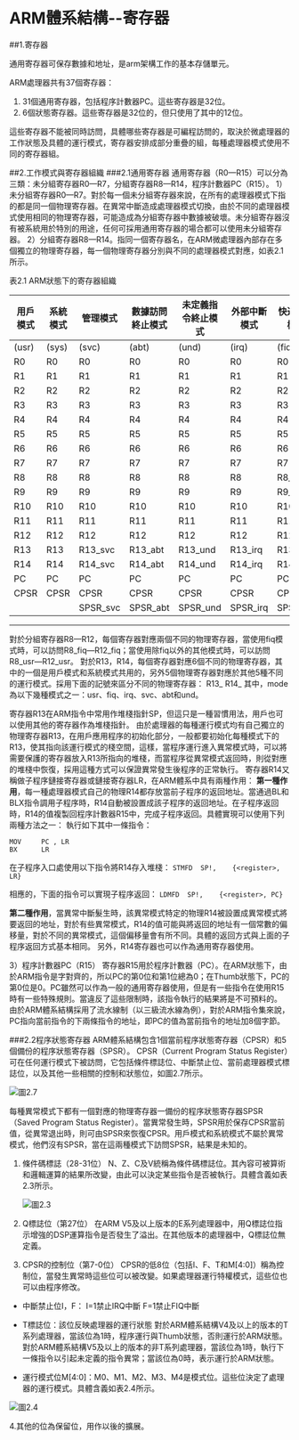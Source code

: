 # ARM體系結構--寄存器

##1.寄存器

通用寄存器可保存數據和地址，是arm架構工作的基本存儲單元。

ARM處理器共有37個寄存器：
1. 31個通用寄存器，包括程序計數器PC。這些寄存器是32位。
2. 6個狀態寄存器。這些寄存器是32位的，但只使用了其中的12位。

這些寄存器不能被同時訪問，具體哪些寄存器是可編程訪問的，取決於微處理器的工作狀態及具體的運行模式，寄存器安排成部分重疊的組，每種處理器模式使用不同的寄存器組。

##2.工作模式與寄存器組織
###2.1通用寄存器
通用寄存器（R0—R15）可以分為三類：未分組寄存器R0—R7，分組寄存器R8—R14，程序計數器PC（R15）。
1）未分組寄存器R0—R7。對於每一個未分組寄存器來說，在所有的處理器模式下指的都是同一個物理寄存器。在異常中斷造成處理器模式切換，由於不同的處理器模式使用相同的物理寄存器，可能造成為分組寄存器中數據被破壞。未分組寄存器沒有被系統用於特別的用途，任何可採用通用寄存器的場合都可以使用未分組寄存器。
2）分組寄存器R8—R14。指同一個寄存器名，在ARM微處理器內部存在多個獨立的物理寄存器，每一個物理寄存器分別與不同的處理器模式對應，如表2.1所示。

表2.1 ARM狀態下的寄存器組織

|用戶模式 | 系統模式 | 管理模式 | 數據訪問終止模式 |未定義指令終止模式|外部中斷模式|快速中斷模式|
| --- | --- | --- | --- | --- | --- | --- |
|(usr)	|	(sys)	|	(svc)	|	(abt)   	|		(und)		|	(irq)	|	(fiq)   |
|R0|R0|R0|R0|R0|R0|R0|
|R1|R1|R1|R1|R1|R1|R1|
|R2|R2|R2|R2|R2|R2|R2|
|R3|R3|R3|R3|R3|R3|R3|
|R4|R4|R4|R4|R4|R4|R4|
|R5|R5|R5|R5|R5|R5|R5|
|R6|R6|R6|R6|R6|R6|R6|
|R7|R7|R7|R7|R7|R7|R7|
|R8|R8|R8|R8|R8|R8|R8_fiq|
|R9|R9|R9|R9|R9|R9|R9_fiq|
|R10|R10|R10|R10|R10|R10|R10_fiq|
|R11|R11|R11|R11|R11|R11|R11_fiq|
|R12|R12|R12|R12|R12|R12|R12_fiq|
|R13|R13|R13_svc|R13_abt|R13_und|R13_irq|R13_fiq|
|R14|R14|R14_svc|R14_abt|R14_und|R14_irq|R14_fiq|
|PC|PC|PC|PC|PC|PC|PC|
|CPSR|CPSR|CPSR|CPSR|CPSR|CPSR|CPSR|
|||SPSR_svc|SPSR_abt|SPSR_und|SPSR_irq|SPSR_fiq|

------

對於分組寄存器R8—R12，每個寄存器對應兩個不同的物理寄存器，當使用fiq模式時，可以訪問R8_fiq—R12_fiq；當使用除fiq以外的其他模式時，可以訪問R8_usr—R12_usr。
對於R13，R14，每個寄存器對應6個不同的物理寄存器，其中的一個是用戶模式和系統模式共用的，另外5個物理寄存器對應於其他5種不同的運行模式。採用下面的記號來區分不同的物理寄存器：
R13_<mode>
R14_<mode>
其中，mode為以下幾種模式之一：usr、fiq、irq、svc、abt和und。

寄存器R13在ARM指令中常用作堆棧指針SP，但這只是一種習慣用法，用戶也可以使用其他的寄存器作為堆棧指針。
由於處理器的每種運行模式均有自己獨立的物理寄存器R13，在用戶應用程序的初始化部分，一般都要初始化每種模式下的R13，使其指向該運行模式的棧空間，這樣，當程序運行進入異常模式時，可以將需要保護的寄存器放入R13所指向的堆棧，而當程序從異常模式返回時，則從對應的堆棧中恢復，採用這種方式可以保證異常發生後程序的正常執行。
寄存器R14又稱做子程序鏈接寄存器或鏈接寄存器LR，在ARM體系中具有兩種作用：
**第一種作用**，每一種處理器模式自己的物理R14都存放當前子程序的返回地址。當通過BL和BLX指令調用子程序時，R14自動被設置成該子程序的返回地址。在子程序返回時，R14的值複製回程序計數器R15中，完成子程序返回。具體實現可以使用下列兩種方法之一：
執行如下其中一條指令：

```
MOV 	PC , LR
BX 		LR
```

在子程序入口處使用以下指令將R14存入堆棧：
`STMFD	SP!,	{<register>, LR}`

相應的，下面的指令可以實現子程序返回：
`LDMFD	SP!,	{<register>, PC}`

**第二種作用**，當異常中斷髮生時，該異常模式特定的物理R14被設置成異常模式將要返回的地址，對於有些異常模式，R14的值可能與將返回的地址有一個常數的偏移量，對於不同的異常模式，這個偏移量會有所不同。具體的返回方式與上面的子程序返回方式基本相同。
另外，R14寄存器也可以作為通用寄存器使用。

3）程序計數器PC（R15）
寄存器R15用於程序計數器（PC）。在ARM狀態下，由於ARM指令是字對齊的，所以PC的第0位和第1位總為0；在Thumb狀態下，PC的第0位是0。PC雖然可以作為一般的通用寄存器使用，但是有一些指令在使用R15時有一些特殊規則。當違反了這些限制時，該指令執行的結果將是不可預料的。
由於ARM體系結構採用了流水線制（以三級流水線為例），對於ARM指令集來說，PC指向當前指令的下兩條指令的地址，即PC的值為當前指令的地址加8個字節。

###2.2程序狀態寄存器
ARM體系結構包含1個當前程序狀態寄存器（CPSR）和5個備份的程序狀態寄存器（SPSR）。
CPSR（Current Program Status Register）可在任何運行模式下被訪問，它包括條件標誌位、中斷禁止位、當前處理器模式標誌位，以及其他一些相關的控制和狀態位，如圖2.7所示。

![圖2.7](/public/img/posts/arm-reg0.png)

每種異常模式下都有一個對應的物理寄存器一備份的程序狀態寄存器SPSR（Saved Program Status Register）。當異常發生時，SPSR用於保存CPSR當前值，從異常退出時，則可由SPSR來恢復CPSR。用戶模式和系統模式不屬於異常模式，他們沒有SPSR，當在這兩種模式下訪問SPSR，結果是未知的。

1. 條件碼標誌（28-31位）
N、Z、C及V統稱為條件碼標誌位。其內容可被算術和邏輯運算的結果所改變，由此可以決定某些指令是否被執行。具體含義如表2.3所示。

    ![圖2.3](/public/img/posts/arm-reg1.png)

2. Q標誌位（第27位）
在ARM V5及以上版本的E系列處理器中，用Q標誌位指示增強的DSP運算指令是否發生了溢出。在其他版本的處理器中，Q標誌位無定義。

3. CPSR的控制位（第7-0位）
CPSR的低8位（包括I、F、T和M[4:0]）稱為控制位，當發生異常時這些位可以被改變。如果處理器運行特權模式，這些位也可以由程序修改。

* 中斷禁止位I，F：
    I=1禁止IRQ中斷
    F=1禁止FIQ中斷

* T標誌位：該位反映處理器的運行狀態
    對於ARM體系結構V4及以上的版本的T系列處理器，當該位為1時，程序運行與Thumb狀態，否則運行於ARM狀態。
    對於ARM體系結構V5及以上的版本的非T系列處理器，當該位為1時，執行下一條指令以引起未定義的指令異常；當該位為0時，表示運行於ARM狀態。

* 運行模式位M[4:0]：M0、M1、M2、M3、M4是模式位。這些位決定了處理器的運行模式。具體含義如表2.4所示。

![圖2.4](/public/img/posts/arm-reg2.png)

4.其他的位為保留位，用作以後的擴展。
